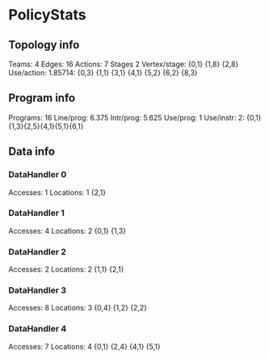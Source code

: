 # PolicyStats
## Topology info
Teams:		4
Edges:		16
Actions:	7
Stages		2
Vertex/stage:	{0,1} {1,8} {2,8} 
Use/action:	1.85714: {0,3} {1,1} {3,1} {4,1} {5,2} {6,2} {8,3} 

## Program info
Programs:	16
Line/prog:	6.375
Intr/prog:	5.625
Use/prog:	1
Use/instr:	2: {0,1}{1,3}{2,5}{4,1}{5,1}{6,1}

## Data info

### DataHandler 0
Accesses:	1
Locations:	1
{2,1} 

### DataHandler 1
Accesses:	4
Locations:	2
{0,1} {1,3} 

### DataHandler 2
Accesses:	2
Locations:	2
{1,1} {2,1} 

### DataHandler 3
Accesses:	8
Locations:	3
{0,4} {1,2} {2,2} 

### DataHandler 4
Accesses:	7
Locations:	4
{0,1} {2,4} {4,1} {5,1} 